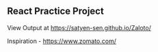 ## React Practice Project 

View Output at https://satyen-sen.github.io/Zaloto/

Inspiration - https://www.zomato.com/


